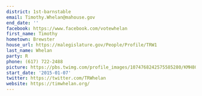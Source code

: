 ```yaml
---
district: 1st-barnstable
email: Timothy.Whelan@mahouse.gov
end_date: ''
facebook: https://www.facebook.com/votewhelan
first_name: Timothy
hometown: Brewster
house_url: https://malegislature.gov/People/Profile/TRW1
last_name: Whelan
party: R
phone: (617) 722-2488
picture: https://pbs.twimg.com/profile_images/1074768242575585280/KMH8Gm8a_400x400.jpg
start_date: '2015-01-07'
twitter: https://twitter.com/TRWhelan
website: https://timwhelan.org/
---
```

